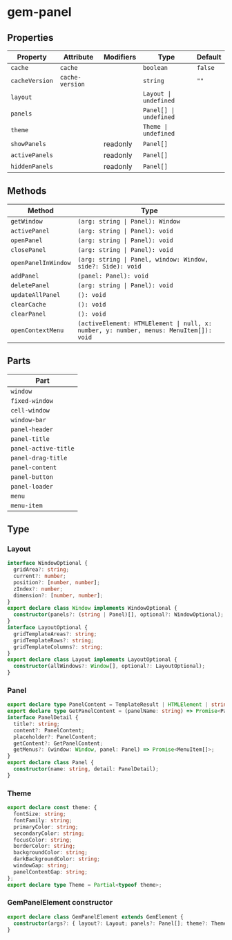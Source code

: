 # gem-panel

## Properties

| Property       | Attribute       | Modifiers | Type                   | Default |
| -------------- | --------------- | --------- | ---------------------- | ------- |
| `cache`        | `cache`         |           | `boolean`              | `false` |
| `cacheVersion` | `cache-version` |           | `string`               | `""`    |
| `layout`       |                 |           | `Layout \| undefined`  |         |
| `panels`       |                 |           | `Panel[] \| undefined` |         |
| `theme`        |                 |           | `Theme \| undefined`   |         |
| `showPanels`   |                 | readonly  | `Panel[]`              |         |
| `activePanels` |                 | readonly  | `Panel[]`              |         |
| `hiddenPanels` |                 | readonly  | `Panel[]`              |         |

## Methods

| Method              | Type                                                                                  |
| ------------------- | ------------------------------------------------------------------------------------- |
| `getWindow`         | `(arg: string \| Panel): Window`                                                      |
| `activePanel`       | `(arg: string \| Panel): void`                                                        |
| `openPanel`         | `(arg: string \| Panel): void`                                                        |
| `closePanel`        | `(arg: string \| Panel): void`                                                        |
| `openPanelInWindow` | `(arg: string \| Panel, window: Window, side?: Side): void`                           |
| `addPanel`          | `(panel: Panel): void`                                                                |
| `deletePanel`       | `(arg: string \| Panel): void`                                                        |
| `updateAllPanel`    | `(): void`                                                                            |
| `clearCache`        | `(): void`                                                                            |
| `clearPanel`        | `(): void`                                                                            |
| `openContextMenu`   | `(activeElement: HTMLElement \| null, x: number, y: number, menus: MenuItem[]): void` |

## Parts

| Part                 |
| -------------------- |
| `window`             |
| `fixed-window`       |
| `cell-window`        |
| `window-bar`         |
| `panel-header`       |
| `panel-title`        |
| `panel-active-title` |
| `panel-drag-title`   |
| `panel-content`      |
| `panel-button`       |
| `panel-loader`       |
| `menu`               |
| `menu-item`          |

## Type

### Layout

```ts
interface WindowOptional {
  gridArea?: string;
  current?: number;
  position?: [number, number];
  zIndex?: number;
  dimension?: [number, number];
}
export declare class Window implements WindowOptional {
  constructor(panels?: (string | Panel)[], optional?: WindowOptional);
}
interface LayoutOptional {
  gridTemplateAreas?: string;
  gridTemplateRows?: string;
  gridTemplateColumns?: string;
}
export declare class Layout implements LayoutOptional {
  constructor(allWindows?: Window[], optional?: LayoutOptional);
}
```

### Panel

```ts
export declare type PanelContent = TemplateResult | HTMLElement | string;
export declare type GetPanelContent = (panelName: string) => Promise<PanelContent>;
interface PanelDetail {
  title?: string;
  content?: PanelContent;
  placeholder?: PanelContent;
  getContent?: GetPanelContent;
  getMenus?: (window: Window, panel: Panel) => Promise<MenuItem[]>;
}
export declare class Panel {
  constructor(name: string, detail: PanelDetail);
}
```

### Theme

```ts
export declare const theme: {
  fontSize: string;
  fontFamily: string;
  primaryColor: string;
  secondaryColor: string;
  focusColor: string;
  borderColor: string;
  backgroundColor: string;
  darkBackgroundColor: string;
  windowGap: string;
  panelContentGap: string;
};
export declare type Theme = Partial<typeof theme>;
```

### GemPanelElement constructor

```ts
export declare class GemPanelElement extends GemElement {
  constructor(args?: { layout?: Layout; panels?: Panel[]; theme?: Theme; cache?: boolean; cacheVersion?: string });
}
```
